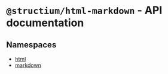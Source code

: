 # `@structium/html-markdown` - API documentation

## Namespaces

- [html](namespaces/html.md)
- [markdown](namespaces/markdown.md)
